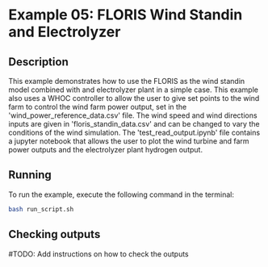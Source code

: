 # Example 05: FLORIS Wind Standin and Electrolyzer

## Description

This example demonstrates how to use the FLORIS as the wind standin model combined with and electrolyzer plant in a simple case.  This example also uses a WHOC controller to allow the user to give set points to the wind farm to control the wind farm power output, set in the 'wind_power_reference_data.csv' file. The wind speed and wind directions inputs are given in 'floris_standin_data.csv' and can be changed to vary the conditions of the wind simulation. The 'test_read_output.ipynb' file contains a jupyter notebook that allows the user to plot the wind turbine and farm power outputs and the electrolyzer plant hydrogen output.

## Running

To run the example, execute the following command in the terminal:

```bash
bash run_script.sh
```

## Checking outputs

#TODO: Add instructions on how to check the outputs
